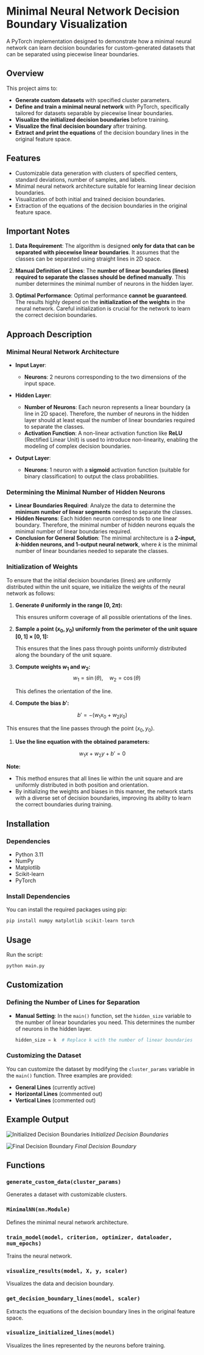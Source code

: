# Minimal Neural Network Decision Boundary Visualization

A PyTorch implementation designed to demonstrate how a minimal neural network can learn decision boundaries for custom-generated datasets that can be separated using piecewise linear boundaries.

## Overview

This project aims to:

- **Generate custom datasets** with specified cluster parameters.
- **Define and train a minimal neural network** with PyTorch, specifically tailored for datasets separable by piecewise linear boundaries.
- **Visualize the initialized decision boundaries** before training.
- **Visualize the final decision boundary** after training.
- **Extract and print the equations** of the decision boundary lines in the original feature space.

## Features

- Customizable data generation with clusters of specified centers, standard deviations, number of samples, and labels.
- Minimal neural network architecture suitable for learning linear decision boundaries.
- Visualization of both initial and trained decision boundaries.
- Extraction of the equations of the decision boundaries in the original feature space.

## Important Notes

1. **Data Requirement**: The algorithm is designed **only for data that can be separated with piecewise linear boundaries**. It assumes that the classes can be separated using straight lines in 2D space.

2. **Manual Definition of Lines**: The **number of linear boundaries (lines) required to separate the classes should be defined manually**. This number determines the minimal number of neurons in the hidden layer.

3. **Optimal Performance**: Optimal performance **cannot be guaranteed**. The results highly depend on the **initialization of the weights** in the neural network. Careful initialization is crucial for the network to learn the correct decision boundaries.

## Approach Description

### Minimal Neural Network Architecture

- **Input Layer**:
  - **Neurons**: 2 neurons corresponding to the two dimensions of the input space.

- **Hidden Layer**:
  - **Number of Neurons**: Each neuron represents a linear boundary (a line in 2D space). Therefore, the number of neurons in the hidden layer should at least equal the number of linear boundaries required to separate the classes.
  - **Activation Function**: A non-linear activation function like **ReLU** (Rectified Linear Unit) is used to introduce non-linearity, enabling the modeling of complex decision boundaries.

- **Output Layer**:
  - **Neurons**: 1 neuron with a **sigmoid** activation function (suitable for binary classification) to output the class probabilities.

### Determining the Minimal Number of Hidden Neurons

- **Linear Boundaries Required**: Analyze the data to determine the **minimum number of linear segments** needed to separate the classes.
- **Hidden Neurons**: Each hidden neuron corresponds to one linear boundary. Therefore, the minimal number of hidden neurons equals the minimal number of linear boundaries required.
- **Conclusion for General Solution**: The minimal architecture is a **2-input, *k*-hidden neurons, and 1-output neural network**, where *k* is the minimal number of linear boundaries needed to separate the classes.

### Initialization of Weights

To ensure that the initial decision boundaries (lines) are uniformly distributed within the unit square, we initialize the weights of the neural network as follows:

1. **Generate $\theta$ uniformly in the range $[0, 2\pi)$:**

   This ensures uniform coverage of all possible orientations of the lines.

2. **Sample a point $(x_{0}, y_{0})$ uniformly from the perimeter of the unit square $[0, 1] \times [0, 1]$:**

   This ensures that the lines pass through points uniformly distributed along the boundary of the unit square.

3. **Compute weights $w_1$ and $w_2$:**
  $$w_1 = \sin(\theta), \quad w_2 = \cos(\theta)$$

   This defines the orientation of the line.

1. **Compute the bias $b'$:**

  $$b' = - (w_1 x_0 + w_2 y_0)$$

   This ensures that the line passes through the point $(x_0, y_0)$.

1. **Use the line equation with the obtained parameters:**

  $$w_1 x + w_2 y + b' = 0$$

**Note:**

- This method ensures that all lines lie within the unit square and are uniformly distributed in both position and orientation.
- By initializing the weights and biases in this manner, the network starts with a diverse set of decision boundaries, improving its ability to learn the correct boundaries during training.

## Installation

### Dependencies

- Python 3.11
- NumPy
- Matplotlib
- Scikit-learn
- PyTorch

### Install Dependencies

You can install the required packages using pip:

```bash
pip install numpy matplotlib scikit-learn torch
```

## Usage

Run the script:

```bash
python main.py
```

## Customization

### Defining the Number of Lines for Separation

- **Manual Setting**: In the `main()` function, set the `hidden_size` variable to the number of linear boundaries you need. This determines the number of neurons in the hidden layer.

  ```python
  hidden_size = k  # Replace k with the number of linear boundaries
  ```

### Customizing the Dataset

You can customize the dataset by modifying the `cluster_params` variable in the `main()` function. Three examples are provided:

- **General Lines** (currently active)
- **Horizontal Lines** (commented out)
- **Vertical Lines** (commented out)

## Example Output

![Initialized Decision Boundaries](imgs/Figure_1.png)
*Initialized Decision Boundaries*

![Final Decision Boundary](imgs/Figure_2.png)
*Final Decision Boundary*

## Functions

### `generate_custom_data(cluster_params)`

Generates a dataset with customizable clusters.

### `MinimalNN(nn.Module)`

Defines the minimal neural network architecture.

### `train_model(model, criterion, optimizer, dataloader, num_epochs)`

Trains the neural network.

### `visualize_results(model, X, y, scaler)`

Visualizes the data and decision boundary.

### `get_decision_boundary_lines(model, scaler)`

Extracts the equations of the decision boundary lines in the original feature space.

### `visualize_initialized_lines(model)`

Visualizes the lines represented by the neurons before training.
